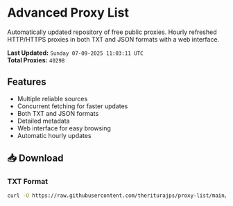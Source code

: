 # Advanced Proxy List

Automatically updated repository of free public proxies. Hourly refreshed HTTP/HTTPS proxies in both TXT and JSON formats with a web interface.

**Last Updated:** `Sunday 07-09-2025 11:03:11 UTC`  
**Total Proxies:** `40298`

## Features
- Multiple reliable sources
- Concurrent fetching for faster updates
- Both TXT and JSON formats
- Detailed metadata
- Web interface for easy browsing
- Automatic hourly updates

## 📥 Download

### TXT Format
```bash
curl -O https://raw.githubusercontent.com/theriturajps/proxy-list/main/proxies.txt
